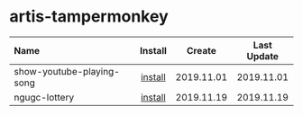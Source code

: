 # artis-tampermonkey

| Name                      |                                                       Install                                                       |   Create   | Last Update |
| :------------------------ | :-----------------------------------------------------------------------------------------------------------------: | :--------: | :---------: |
| show-youtube-playing-song | [install](https://raw.githubusercontent.com/Artis24106/artis-tampermonkey/master/show-youtube-playing-song.user.js) | 2019.11.01 | 2019.11.01  |
| ngugc-lottery             |         [install](https://raw.githubusercontent.com/Artis24106/artis-tampermonkey/master/ncugc-lottery.user.js)          | 2019.11.19 | 2019.11.19  |
